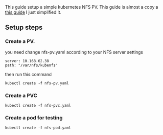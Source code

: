 This guide setup a simple kubernetes NFS PV.
This guide is almost a copy a [this guide](https://github.com/kubernetes/examples/tree/master/staging/volumes/nfs)
I just simplified it.

## Setup steps

### Create a PV.
you need change nfs-pv.yaml according to your NFS server settings

```shell
server: 10.168.62.38
path: "/var/nfs/kubenfs"
```
then run this command
```
kubectl create -f nfs-pv.yaml
```

### Create a PVC

```
kubectl create -f nfs-pvc.yaml
```

### Create a pod for testing

```
kubectl create -f nfs-pod.yaml
```
